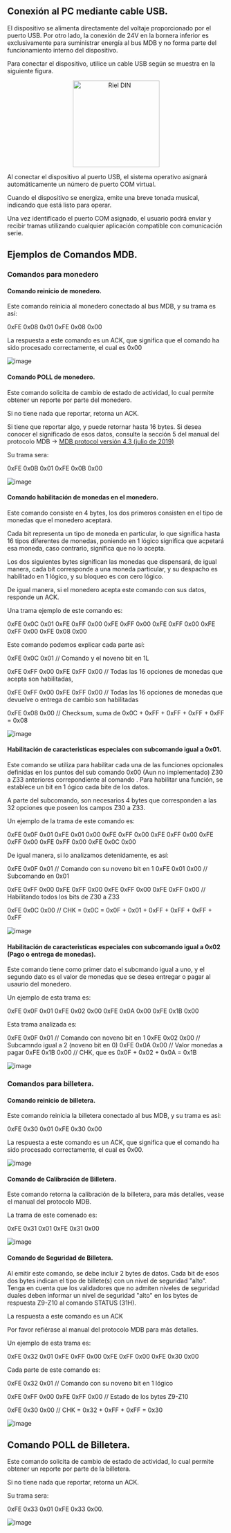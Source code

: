 ## Conexión al PC mediante cable USB.

El dispositivo se alimenta directamente del voltaje proporcionado por el puerto USB. Por otro lado, la conexión de 24V en la bornera inferior es exclusivamente para suministrar energía al bus MDB y no forma parte del funcionamiento interno del dispositivo.

Para conectar el dispositivo, utilice un cable USB según se muestra en la siguiente figura.

<p align="center">
  <img src="https://github.com/user-attachments/assets/82a74a87-e02f-4d33-a936-c04b554bd524" alt="Riel DIN" width="200">
</p>

Al conectar el dispositivo al puerto USB, el sistema operativo asignará automáticamente un número de puerto COM virtual.

Cuando el dispositivo se energiza, emite una breve tonada musical, indicando que está listo para operar.

Una vez identificado el puerto COM asignado, el usuario podrá enviar y recibir tramas utilizando cualquier aplicación compatible con comunicación serie.

## Ejemplos de Comandos MDB.

### Comandos para monedero

#### Comando reinicio de monedero.

Este comando reinicia al monedero conectado al bus MDB, y su trama es así:

0xFE 0x08 0x01 0xFE 0x08 0x00

La respuesta a este comando es un ACK, que significa que el comando ha sido procesado correctamente, el cual es 0x00

![image](https://github.com/user-attachments/assets/dbfcb8dc-6237-4c76-a8ac-ce769a4bfc61)


#### Comando POLL de monedero.

Este comando solicita de cambio de estado de actividad, lo cual permite obtener un reporte por parte del monedero.

Si no tiene nada que reportar, retorna un ACK.

Si tiene que reportar algo, y puede retornar hasta 16 bytes. Si desea conocer el significado de esos datos, consulte la sección 5 del manual del protocolo MDB ->  [MDB protocol versión 4.3 (julio de 2019)](https://www.cable-tester.com/references/mdb-connector-pin-out/mdb-protocol-ver-4_3.pdf)

Su trama sera:

0xFE 0x0B 0x01 0xFE 0x0B 0x00

![image](https://github.com/user-attachments/assets/67378733-1b20-4848-871d-3e489481a27a)


#### Comando habilitación de monedas en el monedero.

Este comando consiste en 4 bytes, los dos primeros consisten en el tipo de monedas que el monedero aceptará.

Cada bit representa un tipo de moneda en particular, lo que significa hasta 16 tipos diferentes de monedas, poniendo en 1 lógico significa que acpetará esa moneda, caso contrario, significa que no lo acepta.

Los dos siguientes bytes significan las monedas que dispensará, de igual manera, cada bit corresponde a una moneda particular, y su despacho es habilitado en 1 lógico, y su bloqueo es con cero lógico.

De igual manera, si el monedero acepta este comando con sus datos, responde un ACK.

Una trama ejemplo de este comando es:

0xFE 0x0C 0x01 0xFE 0xFF 0x00 0xFE 0xFF 0x00 0xFE 0xFF 0x00 0xFE 0xFF 0x00 0xFE 0x08 0x00

Este comando podemos explicar cada parte así:

0xFE 0x0C 0x01 // Comando y el noveno bit en 1L

0xFE 0xFF 0x00 
0xFE 0xFF 0x00 // Todas las 16 opciones de monedas que acepta son habilitadas, 

0xFE 0xFF 0x00 
0xFE 0xFF 0x00  // Todas las 16 opciones de monedas que devuelve o entrega de cambio son habilitadas

0xFE 0x08 0x00  // Checksum, suma de 0x0C + 0xFF + 0xFF + 0xFF + 0xFF = 0x08

![image](https://github.com/user-attachments/assets/9d42a8ec-cd37-4686-8834-e7a19c4673d1)

 
#### Habilitación de caracteristicas especiales con subcomando igual a 0x01.

Este comando se utiliza para habilitar cada una de las funciones opcionales definidas en los puntos del sub comando 0x00 (Aun no implementado) Z30 a Z33 anteriores correpondiente al comando . Para habilitar una función, se establece un bit en 1 ógico cada bite de los datos.

A parte del subcomando, son necesarios 4 bytes que corresponden a las 32 opciones que poseen los campos Z30 a Z33.

Un ejemplo de la trama de este comando es:

0xFE 0x0F 0x01 0xFE 0x01 0x00 0xFE 0xFF 0x00 0xFE 0xFF 0x00 0xFE 0xFF 0x00 0xFE 0xFF 0x00 0xFE 0x0C 0x00

De igual manera, si lo analizamos detenidamente, es así:

0xFE 0x0F 0x01 // Comando con su noveno bit en 1
0xFE 0x01 0x00 // Subcomando en 0x01

0xFE 0xFF 0x00 
0xFE 0xFF 0x00 
0xFE 0xFF 0x00 
0xFE 0xFF 0x00 // Habilitando todos los bits de Z30 a Z33

0xFE 0x0C 0x00 // CHK = 0x0C = 0x0F + 0x01 + 0xFF + 0xFF + 0xFF + 0xFF

![image](https://github.com/user-attachments/assets/8489f8f4-0071-4ac0-a511-dfb7ef7c82e7)

#### Habilitación de caracteristicas especiales con subcomando igual a 0x02 (Pago o entrega de monedas).

Este comando tiene como primer dato el subcmando igual a uno, y el segundo dato es el valor de monedas que se desea entregar o pagar al usaurio del monedero.

Un ejemplo de esta trama es:

0xFE 0x0F 0x01 0xFE 0x02 0x00 0xFE 0x0A 0x00 0xFE 0x1B 0x00

Esta trama analizada es:

0xFE 0x0F 0x01 // Comando con noveno bit en 1
0xFE 0x02 0x00 // Subcamndo igual a 2 (noveno bit en 0) 
0xFE 0x0A 0x00 // Valor monedas a pagar
0xFE 0x1B 0x00 // CHK, que es 0x0F + 0x02 + 0x0A = 0x1B

![image](https://github.com/user-attachments/assets/531348ca-9f0f-4a38-9307-6180cfae28a5)

### Comandos para billetera.

#### Comando reinicio de billetera.

Este comando reinicia la billetera conectado al bus MDB, y su trama es así:

0xFE 0x30 0x01 0xFE 0x30 0x00

La respuesta a este comando es un ACK, que significa que el comando ha sido procesado correctamente, el cual es 0x00.

![image](https://github.com/user-attachments/assets/e9aa2214-f710-454a-a007-0c2648f35a07)

#### Comando de Calibración de Billetera.

Este comando retorna la calibración de la billetera, para más detalles, vease el manual del protocolo MDB.

La trama de este comenado es:

0xFE 0x31 0x01 0xFE 0x31 0x00

![image](https://github.com/user-attachments/assets/aba20f04-6fd6-45f9-a32e-c6c5318dbaf1)


#### Comando de Seguridad de Billetera.

Al emitir este comando, se debe incluir 2 bytes de datos. Cada bit de esos dos bytes indican el tipo de billete(s) con un nivel de seguridad "alto". Tenga en cuenta que los validadores que no admiten niveles de seguridad duales deben informar un nivel de seguridad "alto" en los bytes de respuesta Z9-Z10 al comando STATUS (31H). 

La respuesta a este comando es un ACK

Por favor refiérase al manual del protocolo MDB para más detalles.

Un ejemplo de esta trama es:

0xFE 0x32 0x01 0xFE 0xFF 0x00 0xFE 0xFF 0x00 0xFE 0x30 0x00

Cada parte de este comando es:

0xFE 0x32 0x01 // Comando con su noveno bit en 1 lógico

0xFE 0xFF 0x00 
0xFE 0xFF 0x00 //  Estado de los bytes Z9-Z10

0xFE 0x30 0x00 // CHK = 0x32 + 0xFF + 0xFF = 0x30

![image](https://github.com/user-attachments/assets/a9282c5c-fa97-403e-8671-310092d2df33)

## Comando POLL de Billetera.

Este comando solicita de cambio de estado de actividad, lo cual permite obtener un reporte por parte de la billetera.

Si no tiene nada que reportar, retorna un ACK.

Su trama sera:

0xFE 0x33 0x01 0xFE 0x33 0x00.


![image](https://github.com/user-attachments/assets/d0a09ae2-da79-430b-aadd-b4769f046cde)




